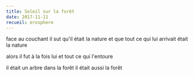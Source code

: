 ```yaml
---
title: Soleil sur la forêt
date: 2017-11-11
recueil: erosphere
---
```


face au couchant
il sut qu'il était la nature
et que tout ce qui lui arrivait était la nature

alors il fut à la fois lui et tout ce qui l'entoure

il était un arbre dans la forêt
il était aussi la forêt
